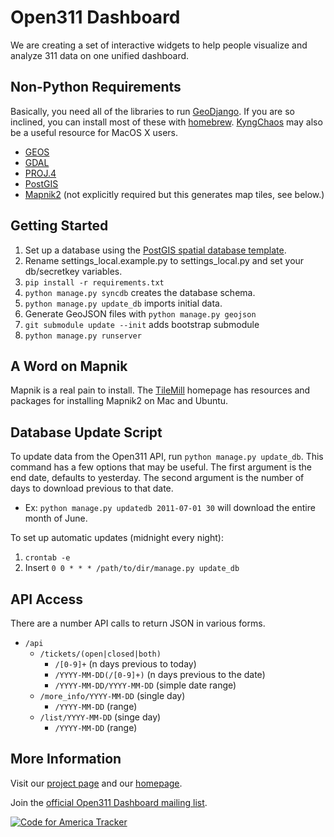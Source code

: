 Open311 Dashboard
=================
We are creating a set of interactive widgets to help people visualize and analyze 311 data on one unified dashboard.

Non-Python Requirements
-----------------------
Basically, you need all of the libraries to run [GeoDjango](https://docs.djangoproject.com/en/dev/ref/contrib/gis/install/). If you are so inclined, you can install most of these with [homebrew](https://github.com/mxcl/homebrew).
[KyngChaos](http://www.kyngchaos.com/software:frameworks) may also be a useful resource for MacOS X users. 

* [GEOS](http://trac.osgeo.org/geos/)
* [GDAL](http://www.gdal.org/)
* [PROJ.4](http://trac.osgeo.org/proj/)
* [PostGIS](http://postgis.refractions.net/)
* [Mapnik2](http://trac.mapnik.org/wiki/Mapnik2) (not explicitly required but this generates map tiles, see below.)

Getting Started
---------------
1. Set up a database using the [PostGIS spatial database template](https://docs.djangoproject.com/en/dev/ref/contrib/gis/install/#spatialdb-template).
2. Rename settings_local.example.py to settings_local.py and set your db/secretkey variables.
3. `pip install -r requirements.txt`
4. `python manage.py syncdb` creates the database schema.
5. `python manage.py update_db` imports initial data.
6. Generate GeoJSON files with `python manage.py geojson`
7. `git submodule update --init` adds bootstrap submodule
8. `python manage.py runserver`

A Word on Mapnik
----------------
Mapnik is a real pain to install. The [TileMill](http://tilemill.com/index.html) homepage has resources and packages for installing Mapnik2 on Mac and Ubuntu.

Database Update Script
----------------------
To update data from the Open311 API, run `python manage.py update_db`.
This command has a few options that may be useful. The first argument is
the end date, defaults to yesterday. The second argument is the number
of days to download previous to that date.

* Ex: `python manage.py updatedb 2011-07-01 30` will download the entire
  month of June.

To set up automatic updates (midnight every night):

1. `crontab -e`
2. Insert `0 0 * * * /path/to/dir/manage.py update_db`

API Access
----------
There are a number API calls to return JSON in various forms.

* `/api`
    * `/tickets/(open|closed|both)`
        * `/[0-9]+` (n days previous to today)
        * `/YYYY-MM-DD(/[0-9]+)` (n days previous to the date)
        * `/YYYY-MM-DD/YYYY-MM-DD` (simple date range)
    * `/more_info/YYYY-MM-DD` (single day)
        * `/YYYY-MM-DD` (range)
    * `/list/YYYY-MM-DD` (singe day)
        * `/YYYY-MM-DD` (range)

More Information
----------------
Visit our [project page](http://codeforamerica.org/?cfa_project=open311-dashboard) and our [homepage](http://www.311dashboard.com).

Join the [official Open311 Dashboard mailing list](http://groups.google.com/group/open311-dashboard).

[![Code for America Tracker](http://stats.codeforamerica.org/codeforamerica/open311dashboard.png)](http://stats.codeforamerica.org/projects/open311dashboard)
